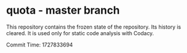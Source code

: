 # quota - master branch

This repository contains the frozen state of the repository.
Its history is cleared. It is used only for static code
analysis with Codacy.

Commit Time: 1727833694